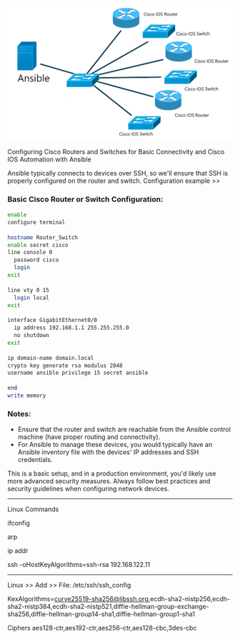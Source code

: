 ![Alt text](image3.png)


Configuring Cisco Routers and Switches for Basic Connectivity and Cisco IOS Automation with Ansible


Ansible typically connects to devices over SSH, so we'll ensure that SSH is properly configured on the router and switch. Configuration example >>

### Basic Cisco Router or Switch Configuration:

```bash
enable
configure terminal

hostname Router_Switch
enable secret cisco
line console 0
  password cisco
  login
exit

line vty 0 15
  login local
exit

interface GigabitEthernet0/0
  ip address 192.168.1.1 255.255.255.0
  no shutdown
exit

ip domain-name domain.local
crypto key generate rsa modulus 2048
username ansible privilege 15 secret ansible

end
write memory

```

### Notes:
- Ensure that the router and switch are reachable from the Ansible control machine (have proper routing and connectivity).
- For Ansible to manage these devices, you would typically have an Ansible inventory file with the devices' IP addresses and SSH credentials.

This is a basic setup, and in a production environment, you'd likely use more advanced security measures. Always follow best practices and security guidelines when configuring network devices.


**********
Linux Commands

ifconfig

arp

ip addr

ssh -oHostKeyAlgorithms=ssh-rsa 192.168.122.11


**********
Linux >> Add >> File: /etc/ssh/ssh_config

KexAlgorithms=curve25519-sha256@libssh.org,ecdh-sha2-nistp256,ecdh-sha2-nistp384,ecdh-sha2-nistp521,diffie-hellman-group-exchange-sha256,diffie-hellman-group14-sha1,diffie-hellman-group1-sha1

Ciphers aes128-ctr,aes192-ctr,aes256-ctr,aes128-cbc,3des-cbc


